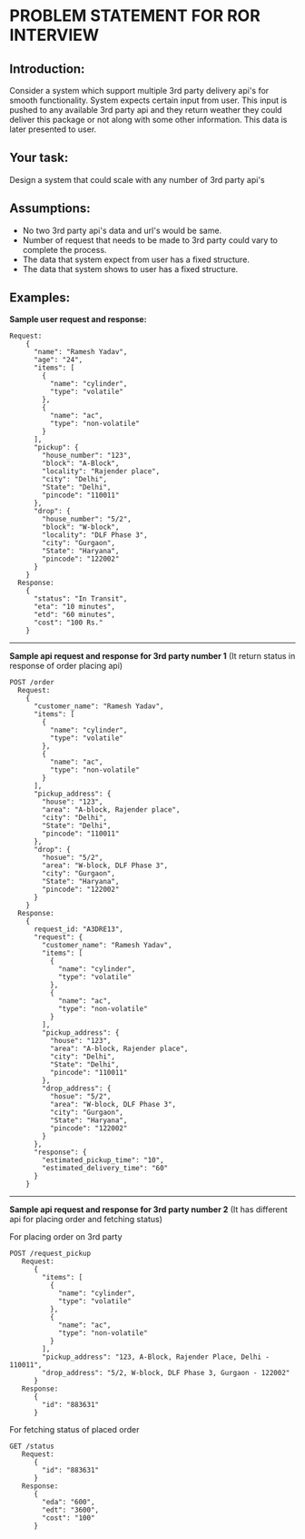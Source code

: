 **PROBLEM STATEMENT FOR ROR INTERVIEW**
=======================================

**Introduction:**
------------------

Consider a system which support multiple 3rd party delivery api's for smooth functionality. System expects certain input from user. This input is pushed to any available 3rd party api and they return weather they could deliver this package or not along with some other information. This data is later presented to user.

**Your task:**
---------------
Design a system that could scale with any number of 3rd party api's

**Assumptions:**
----------------

 - No two 3rd party api's data and url's would be same.
 - Number of request that needs to be made to 3rd party could vary to complete the
   process.
 - The data that system expect from user has a fixed structure.
 - The data that system shows to user has a fixed structure.

**Examples:**
-------------
**Sample user request and response:**


    Request:
        {
          "name": "Ramesh Yadav",
          "age": "24",
          "items": [
            {
              "name": "cylinder",
              "type": "volatile"
            },
            {
              "name": "ac",
              "type": "non-volatile"
            }
          ],
          "pickup": {
            "house_number": "123",
            "block": "A-Block",
            "locality": "Rajender place",
            "city": "Delhi",
            "State": "Delhi",
            "pincode": "110011"
          },
          "drop": {
            "house_number": "5/2",
            "block": "W-block",
            "locality": "DLF Phase 3",
            "city": "Gurgaon",
            "State": "Haryana",
            "pincode": "122002"
          }
        }
      Response:
        {
          "status": "In Transit",
          "eta": "10 minutes",
          "etd": "60 minutes",
          "cost": "100 Rs."
        }


----------


**Sample api request and response for 3rd party number 1**
  (It return status in response of order placing api)


    POST /order
      Request:
        {
          "customer_name": "Ramesh Yadav",
          "items": [
            {
              "name": "cylinder",
              "type": "volatile"
            },
            {
              "name": "ac",
              "type": "non-volatile"
            }
          ],
          "pickup_address": {
            "house": "123",
            "area": "A-block, Rajender place",
            "city": "Delhi",
            "State": "Delhi",
            "pincode": "110011"
          },
          "drop": {
            "hosue": "5/2",
            "area": "W-block, DLF Phase 3",
            "city": "Gurgaon",
            "State": "Haryana",
            "pincode": "122002"
          }
        }
      Response:
        {
          request_id: "A3DRE13",
          "request": {
            "customer_name": "Ramesh Yadav",
            "items": [
              {
                "name": "cylinder",
                "type": "volatile"
              },
              {
                "name": "ac",
                "type": "non-volatile"
              }
            ],
            "pickup_address": {
              "house": "123",
              "area": "A-block, Rajender place",
              "city": "Delhi",
              "State": "Delhi",
              "pincode": "110011"
            },
            "drop_address": {
              "hosue": "5/2",
              "area": "W-block, DLF Phase 3",
              "city": "Gurgaon",
              "State": "Haryana",
              "pincode": "122002"
            }
          },
          "response": {
            "estimated_pickup_time": "10",
            "estimated_delivery_time": "60"
          }
        }


----------


**Sample api request and response for 3rd party number 2**
  (It has different api for placing order and fetching status)

  For placing order on 3rd party

    POST /request_pickup
       Request:
          {
            "items": [
              {
                "name": "cylinder",
                "type": "volatile"
              },
              {
                "name": "ac",
                "type": "non-volatile"
              }
            ],
            "pickup_address": "123, A-Block, Rajender Place, Delhi - 110011",
            "drop_address": "5/2, W-block, DLF Phase 3, Gurgaon - 122002"
          }
       Response:
          {
            "id": "883631"
          }

  For fetching status of placed order


    GET /status
       Request:
          {
            "id": "883631"
          }
       Response:
          {
            "eda": "600",
            "edt": "3600",
            "cost": "100"
          }
